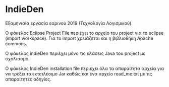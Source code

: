 # IndieDen
Εξαμηνιαία εργασία εαρινού 2019 (Τεχνολογία Λογισμικού)

Ο φάκελος Eclipse Project File περιέχει το αρχείο του project για το eclipse (import workspace). Για το import χρειάζεται και η βιβλιοθήκη
Apache commons.

Ο φάκελος indieDen περιέχει μόνο τις κλάσεις Java του project με σχολιασμό.

Ο φάκελος IndieDen installation file περιέχει όλα τα απαραίτητα αρχεία για να τρέξει το εκτετλέσιμο Jar καθώς και ένα αρχείο read_me.txt 
με τις απαραίτητες οδηγίες.
